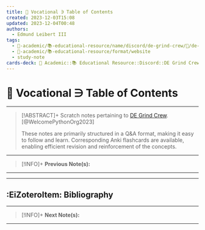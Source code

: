 ```yaml
---
title: 💼 Vocational ∋ Table of Contents
created: 2023-12-03T15:08
updated: 2023-12-04T00:48
authors:
  - Edmund Leibert III
tags:
  - 🔴-academic/📚-educational-resource/name/discord/de-grind-crew/🔖/de-grind-crew-∋-table-of-contents
  - 🔴-academic/📚-educational-resource/format/website
  - study-note
cards-deck: 🔴 Academic::📚 Educational Resource::Discord::DE Grind Crew::💼 Vocational::💼 Vocational ∋ Table of Contents
---
```


# 💼 Vocational ∋ Table of Contents

---

> [!ABSTRACT]+ 
> Scratch notes pertaining to [DE Grind Crew](https://discord.gg/kqAxUDp8v4). [@WelcomePythonOrg2023]
> 
> These notes are primarily structured in a Q&A format, making it easy to follow and learn. Corresponding Anki flashcards are available, enabling efficient revision and reinforcement of the concepts.

---

> [!INFO]+ 
> **Previous Note(s):**
> 

---

---

## :EiZoteroItem: Bibliography

---

> [!INFO]+
> **Next Note(s):**

---
